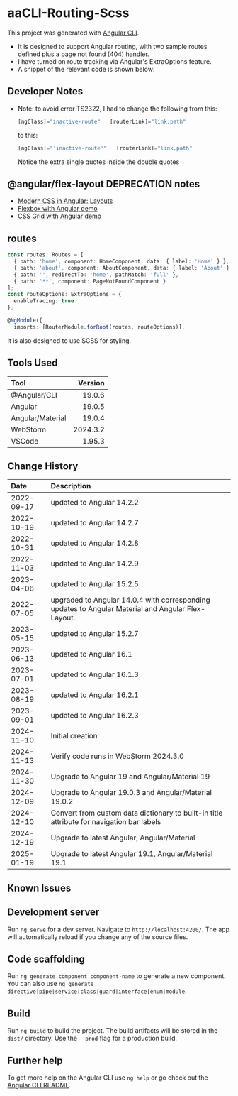 # aaCLI-Routing-Scss

This project was generated with [Angular CLI](https://github.com/angular/angular-cli).

* It is designed to support Angular routing, with two sample routes defined plus a page not found (404) handler.
* I have turned on route tracking via Angular's ExtraOptions feature.
* A snippet of the relevant code is shown below:
## Developer Notes
* Note: to avoid error TS2322, I had to change the following from this:
    ```typescript
    [ngClass]="inactive-route"   [routerLink]="link.path"
    ```
    to this:
    ```typescript
    [ngClass]="'inactive-route'"   [routerLink]="link.path"
    ```
    Notice the extra single quotes inside the double quotes


    
## @angular/flex-layout DEPRECATION notes
* [Modern CSS in Angular: Layouts](https://blog.angular.io/modern-css-in-angular-layouts-4a259dca9127)
* [Flexbox with Angular demo](https://stackblitz.com/edit/angular-cssflex?file=src/main.ts)
* [CSS Grid with Angular demo](https://stackblitz.com/edit/angular-modern-cssgrid?file=src%2Fmain.ts)
## routes
```typescript
const routes: Routes = [
  { path: 'home', component: HomeComponent, data: { label: 'Home' } },
  { path: 'about', component: AboutComponent, data: { label: 'About' } },
  { path: '', redirectTo: 'home', pathMatch: 'full' },
  { path: '**', component: PageNotFoundComponent }
];
const routeOptions: ExtraOptions = {
  enableTracing: true
};

@NgModule({
  imports: [RouterModule.forRoot(routes, routeOptions)],
```

It is also designed to use SCSS for styling.

## Tools Used

| Tool             |  Version |
|:-----------------|---------:|
| @Angular/CLI     |   19.0.6 |
| Angular          |   19.0.5 |
| Angular/Material |   19.0.4 |
| WebStorm         | 2024.3.2 |
| VSCode           |   1.95.3 |

## Change History

| Date       | Description                                                                                        |
|:-----------|:---------------------------------------------------------------------------------------------------|
| 2022-09-17 | updated to Angular 14.2.2                                                                          |
| 2022-10-19 | updated to Angular 14.2.7                                                                          |
| 2022-10-31 | updated to Angular 14.2.8                                                                          |
| 2022-11-03 | updated to Angular 14.2.9                                                                          |
| 2023-04-06 | updated to Angular 15.2.5                                                                          |
| 2022-07-05 | upgraded to Angular 14.0.4 with corresponding updates to Angular Material and Angular Flex-Layout. |
| 2023-05-15 | updated to Angular 15.2.7                                                                          |
| 2023-06-13 | updated to Angular 16.1                                                                            |
| 2023-07-01 | updated to Angular 16.1.3                                                                          |
| 2023-08-19 | updated to Angular 16.2.1                                                                          |
| 2023-09-01 | updated to Angular 16.2.3                                                                          |
| 2024-11-10 | Initial creation                                                                                   |
| 2024-11-13 | Verify code runs in WebStorm 2024.3.0                                                              |
| 2024-11-30 | Upgrade to Angular 19 and Angular/Material 19                                                      |
| 2024-12-09 | Upgrade to Angular 19.0.3  and Angular/Material 19.0.2                                             |
| 2024-12-10 | Convert from custom data dictionary to built-in title attribute for navigation bar labels          |
| 2024-12-19 | Upgrade to latest Angular, Angular/Material                                                        |
| 2025-01-19 | Upgrade to latest Angular 19.1, Angular/Material 19.1                                              |


## Known Issues

## Development server

Run `ng serve` for a dev server. Navigate to `http://localhost:4200/`. The app will automatically reload if you change any of the source files.

## Code scaffolding

Run `ng generate component component-name` to generate a new component. You can also use `ng generate directive|pipe|service|class|guard|interface|enum|module`.

## Build

Run `ng build` to build the project. The build artifacts will be stored in the `dist/` directory. Use the `--prod` flag for a production build.

## Further help

To get more help on the Angular CLI use `ng help` or go check out the [Angular CLI README](https://github.com/angular/angular-cli/blob/master/README.md).

